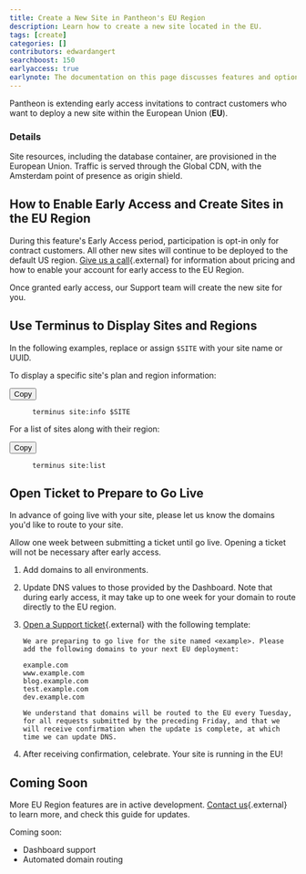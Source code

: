 ```yaml
---
title: Create a New Site in Pantheon's EU Region
description: Learn how to create a new site located in the EU.
tags: [create]
categories: []
contributors: edwardangert
searchboost: 150
earlyaccess: true
earlynote: The documentation on this page discusses features and options that are not yet available to all users.
---
```


Pantheon is extending early access invitations to contract customers who want to deploy a new site within the European Union (**EU**).

### Details

Site resources, including the database container, are provisioned in the European Union. Traffic is served through the Global CDN, with the Amsterdam point of presence as origin shield.

## How to Enable Early Access and Create Sites in the EU Region

During this feature's Early Access period, participation is opt-in only for contract customers. All other new sites will continue to be deployed to the default US region. [Give us a call](https://pantheon.io/contact-us){.external} for information about pricing and how to enable your account for early access to the EU Region.

Once granted early access, our Support team will create the new site for you.

## Use Terminus to Display Sites and Regions

In the following examples, replace or assign `$SITE` with your site name or UUID.

To display a specific site's plan and region information:

<div class="copy-snippet">
  <button class="btn btn-default btn-clippy" data-clipboard-target="#terminus-site-info">Copy</button>
  <figure><pre id="terminus-site-info"><code class="command bash" data-lang="bash">terminus site:info $SITE</code></pre></figure>
</div>

For a list of sites along with their region:

<div class="copy-snippet">
  <button class="btn btn-default btn-clippy" data-clipboard-target="#terminus-site-list">Copy</button>
  <figure><pre id="terminus-site-list"><code class="command bash" data-lang="bash">terminus site:list</code></pre></figure>
</div>

## Open Ticket to Prepare to Go Live

In advance of going live with your site, please let us know the domains you'd like to route to your site.

Allow one week between submitting a ticket until go live. Opening a ticket will not be necessary after early access.

1.  Add domains to all environments.
2.  Update DNS values to those provided by the Dashboard. Note that during early access, it may take up to one week for your domain to route directly to the EU region.
3.  [Open a Support ticket](https://dashboard.pantheon.io/#support){.external} with the following template:

    ```nohighlight
    We are preparing to go live for the site named <example>. Please add the following domains to your next EU deployment:

    example.com
    www.example.com
    blog.example.com
    test.example.com
    dev.example.com

    We understand that domains will be routed to the EU every Tuesday, for all requests submitted by the preceding Friday, and that we will receive confirmation when the update is complete, at which time we can update DNS.
    ```
4. After receiving confirmation, celebrate. Your site is running in the EU!

## Coming Soon

More EU Region features are in active development. [Contact us](https://pantheon.io/contact-us){.external} to learn more, and check this guide for updates.

Coming soon:

  - Dashboard support
  - Automated domain routing
